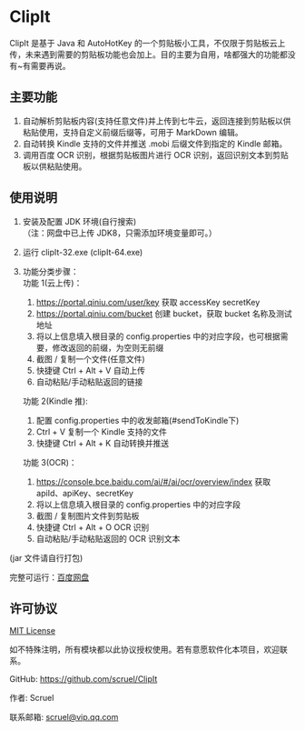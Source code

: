ClipIt
======
ClipIt 是基于 Java 和 AutoHotKey 的一个剪贴板小工具，不仅限于剪贴板云上传，未来遇到需要的剪贴板功能也会加上。目的主要为自用，啥都强大的功能都没有\~有需要再说。 

主要功能
--------
1. 自动解析剪贴板内容(支持任意文件)并上传到七牛云，返回连接到剪贴板以供粘贴使用，支持自定义前缀后缀等，可用于 MarkDown 编辑。
2. 自动转换 Kindle 支持的文件并推送 .mobi 后缀文件到指定的 Kindle 邮箱。
3. 调用百度 OCR 识别，根据剪贴板图片进行 OCR 识别，返回识别文本到剪贴板以供粘贴使用。


使用说明
--------
1. 安装及配置 JDK 环境(自行搜索)  
（注：网盘中已上传 JDK8，只需添加环境变量即可。）
2. 运行 clipIt-32.exe (clipIt-64.exe)
3. 功能分类步骤：  
    功能 1(云上传)：  
    1. https://portal.qiniu.com/user/key 获取 accessKey secretKey
    2. https://portal.qiniu.com/bucket 创建 bucket，获取 bucket 名称及测试地址
    3. 将以上信息填入根目录的 config.properties 中的对应字段，也可根据需要，修改返回的前缀，为空则无前缀
    4. 截图 / 复制一个文件(任意文件)
    5. 快捷键 Ctrl + Alt + V 自动上传  
    6. 自动粘贴/手动粘贴返回的链接
          
    功能 2(Kindle 推):  
    1. 配置 config.properties 中的收发邮箱(#sendToKindle下)
    2. Ctrl + V 复制一个 Kindle 支持的文件
    3. 快捷键 Ctrl + Alt + K 自动转换并推送
    
    功能 3(OCR)：  
    1. https://console.bce.baidu.com/ai/#/ai/ocr/overview/index 获取 apiId、apiKey、secretKey
    2. 将以上信息填入根目录的 config.properties 中的对应字段
    3. 截图 / 复制图片文件到剪贴板
    4. 快捷键 Ctrl + Alt + O OCR 识别  
    5. 自动粘贴/手动粘贴返回的 OCR 识别文本

(jar 文件请自行打包)


完整可运行：[百度网盘](https://pan.baidu.com/s/1mikNAUc)

## 许可协议
[MIT License](https://github.com/scruel/ClipIt/blob/master/LICENSE)

如不特殊注明，所有模块都以此协议授权使用。若有意愿软件化本项目，欢迎联系。

GitHub: https://github.com/scruel/ClipIt

作者: Scruel

联系邮箱: scruel@vip.qq.com

